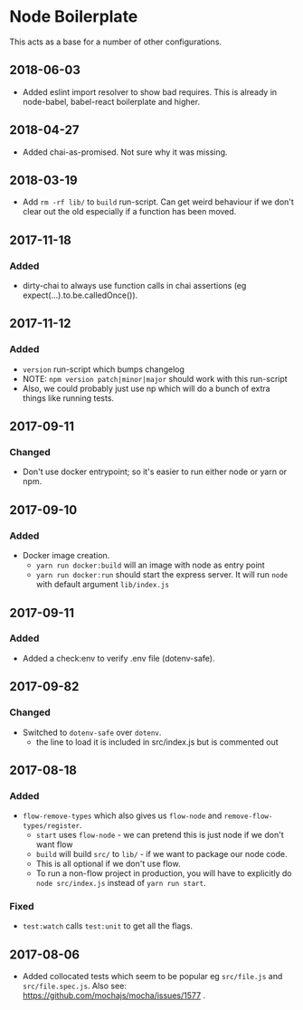 # Node Boilerplate

This acts as a base for a number of other configurations.

## 2018-06-03
- Added eslint import resolver to show bad requires.
  This is already in node-babel, babel-react boilerplate and higher.

## 2018-04-27
- Added chai-as-promised.  Not sure why it was missing.

## 2018-03-19
- Add `rm -rf lib/` to `build` run-script.
  Can get weird behaviour if we don't clear out the old especially
  if a function has been moved.

## 2017-11-18
### Added
- dirty-chai to always use function calls in chai assertions (eg expect(...).to.be.calledOnce()).

## 2017-11-12
### Added
- `version` run-script which bumps changelog
- NOTE: `npm version patch|minor|major` should work with this run-script
- Also, we could probably just use np which will do a bunch of extra things like
  running tests.

## 2017-09-11
### Changed
- Don't use docker entrypoint; so it's easier to run either node or yarn or npm.

## 2017-09-10
### Added
- Docker image creation.
  - `yarn run docker:build` will an image with node as entry point
  - `yarn run docker:run` should start the express server.
     It will run `node` with default argument `lib/index.js`

## 2017-09-11
### Added
- Added a check:env to verify .env file (dotenv-safe).

## 2017-09-82
### Changed
- Switched to `dotenv-safe` over `dotenv`.
  - the line to load it is included in src/index.js but is commented out

## 2017-08-18
### Added
- `flow-remove-types` which also gives us `flow-node` and `remove-flow-types/register`.
  - `start` uses `flow-node` - we can pretend this is just node if we don't want flow
  - `build` will build `src/` to `lib/` -  if we want to package our node code.
  - This is all optional if we don't use flow.
  - To run a non-flow project in production, you will have to explicitly do `node src/index.js`
    instead of `yarn run start`.
### Fixed
- `test:watch` calls `test:unit` to get all the flags.
  
## 2017-08-06
- Added collocated tests which seem to be popular eg `src/file.js` and `src/file.spec.js`.
  Also see: https://github.com/mochajs/mocha/issues/1577 .
